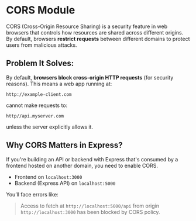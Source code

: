 # CORS Module
CORS (Cross-Origin Resource Sharing) is a security feature in web browsers that controls how resources are shared across different origins. By default, browsers **restrict requests** between different domains to protect users from malicious attacks.

## Problem It Solves:
By default, **browsers block cross-origin HTTP requests** (for security reasons).
This means a web app running at:
```
http://example-client.com
```
cannot make requests to:
```
http//api.myserver.com
```
unless the server explicitly allows it.

## Why CORS Matters in Express?
If you're building an API or backend with Express that's consumed by a frontend hosted on another domain, you need to enable CORS.
- Frontend on `localhost:3000`
- Backend (Express API) on `localhost:5000`

You’ll face errors like:
> Access to fetch at `http://localhost:5000/api` from origin `http://localhost:3000` has been blocked by CORS policy.
